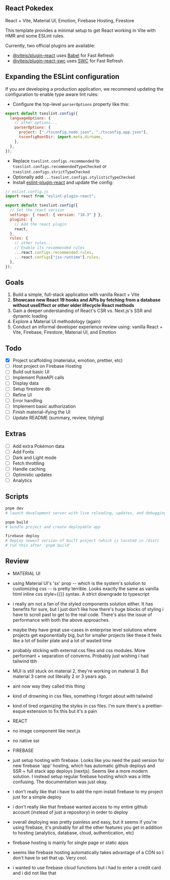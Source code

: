 ## React Pokedex

React + Vite, Material UI, Emotion, Firebase Hosting, Firestore

This template provides a minimal setup to get React working in Vite with HMR and some ESLint rules.

Currently, two official plugins are available:

- [@vitejs/plugin-react](https://github.com/vitejs/vite-plugin-react/blob/main/packages/plugin-react/README.md) uses [Babel](https://babeljs.io/) for Fast Refresh
- [@vitejs/plugin-react-swc](https://github.com/vitejs/vite-plugin-react-swc) uses [SWC](https://swc.rs/) for Fast Refresh

## Expanding the ESLint configuration

If you are developing a production application, we recommend updating the configuration to enable type aware lint rules:

- Configure the top-level `parserOptions` property like this:

```js
export default tseslint.config({
  languageOptions: {
    // other options...
    parserOptions: {
      project: ["./tsconfig.node.json", "./tsconfig.app.json"],
      tsconfigRootDir: import.meta.dirname,
    },
  },
});
```

- Replace `tseslint.configs.recommended` to `tseslint.configs.recommendedTypeChecked` or `tseslint.configs.strictTypeChecked`
- Optionally add `...tseslint.configs.stylisticTypeChecked`
- Install [eslint-plugin-react](https://github.com/jsx-eslint/eslint-plugin-react) and update the config:

```js
// eslint.config.js
import react from "eslint-plugin-react";

export default tseslint.config({
  // Set the react version
  settings: { react: { version: "18.3" } },
  plugins: {
    // Add the react plugin
    react,
  },
  rules: {
    // other rules...
    // Enable its recommended rules
    ...react.configs.recommended.rules,
    ...react.configs["jsx-runtime"].rules,
  },
});
```

## Goals

1. Build a simple, full-stack application with vanilla React + Vite
2. **Showcase new React 19 hooks and APIs by fetching from a database without useEffect or other older lifecycle React methods**
3. Gain a deeper understanding of React's CSR vs. Next.js's SSR and dynamic loading
4. Explore a Material UI methodology (again)
5. Conduct an informal developer experience review using: vanilla React + Vite, Firebase, Firestore, Material UI, and Emotion

## Todo

- [x] Project scaffolding (materialui, emotion, prettier, etc)
- [ ] Host project on Firebase Hosting
- [ ] Build out basic UI
- [ ] Implement PokeAPI calls
- [ ] Display data
- [ ] Setup firestore db
- [ ] Refine UI
- [ ] Error handling
- [ ] Implement basic authorization
- [ ] Finish material-ifying the UI
- [ ] Update README (summary, review, tidying)

## Extras

- [ ] Add extra Pokémon data
- [ ] Add Fonts
- [ ] Dark and Light mode
- [ ] Fetch throttling
- [ ] Handle caching
- [ ] Optimistic updates
- [ ] Analytics

## Scripts

```bash
pnpm dev
# launch development server with live reloading, updates, and debugging.

pnpm build
# bundle project and create deployable app

firebase deploy
# Deploy newest version of built project (which is located in /dist)
# run this after 'pnpm build'
```

## Review

- MATERIAL UI
- using Material UI's 'sx' prop -- which is the system's solution to customizing css -- is pretty terrible. Looks exactly the same as vanilla html inline css style={{}} syntax. A strict downgrade to typescript

- i really am not a fan of the styled components solution either. It has benefits for sure, but I just don't like how there's huge blocks of styling i have to scroll past to get to the real code. There's also the issue of performance with both the above approaches.

- maybe they have great use-cases in enterprise level solutions where projects get exponentially big, but for smaller projects like these it feels like a lot of boiler plate and a lot of wasted time

- probably sticking with external css files and css modules. More performant + separation of converns. Probably just wishing I had tailwind tbh

- MUI is still stuck on material 2, they're working on material 3. But material 3 came out literally 2 or 3 years ago.

- aint now way they called this thing <grid2>

- kind of drowning in css files, something I forgot about with tailwind

- kind of tired organizing the styles in css files. I'm sure there's a prettier-esque extension to fix this but it's a pain

- REACT

- no image component like next.js
- no native ssr

- FIREBASE

- just setup hosting with firebase. Looks like you need the paid version for new firebase 'app' hosting, which has automatic github deploys and SSR + full stack app deploys (nextjs). Seems like a more modern solution. I instead setup regular firebase hosting which was a little confusing. The documentation was just okay.

- i don't really like that i have to add the npm install firebase to my project just for a simple deploy

- i don't really like that firebase wanted access to my entire github account (instead of just a repository) in order to deploy

- overall deploying was pretty painless and easy, but it seems if you're using firebase, it's probably for all the other features you get in addition to hosting (analytics, database, cloud, authentication, etc)

- firebase hosting is mainly for single page or static apps

- seems like firebase hosting automatically takes advantage of a CDN so I don't have to set that up. Very cool.

- i wanted to use firebase cloud functions but i had to enter a credit card and i did not like that

